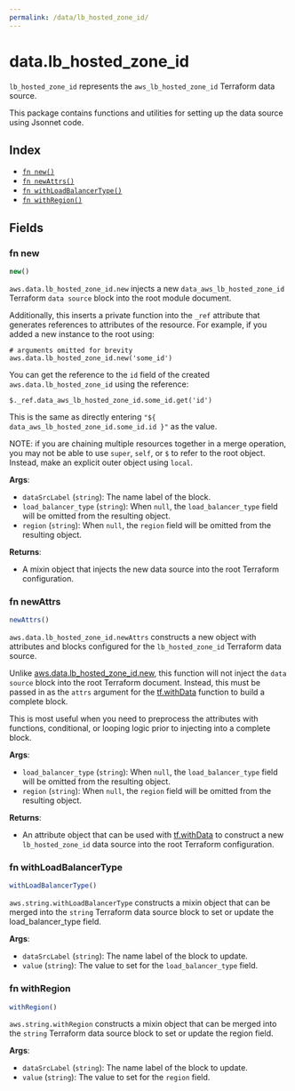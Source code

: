 ```yaml
---
permalink: /data/lb_hosted_zone_id/
---
```


# data.lb_hosted_zone_id

`lb_hosted_zone_id` represents the `aws_lb_hosted_zone_id` Terraform data source.



This package contains functions and utilities for setting up the data source using Jsonnet code.


## Index

* [`fn new()`](#fn-new)
* [`fn newAttrs()`](#fn-newattrs)
* [`fn withLoadBalancerType()`](#fn-withloadbalancertype)
* [`fn withRegion()`](#fn-withregion)

## Fields

### fn new

```ts
new()
```


`aws.data.lb_hosted_zone_id.new` injects a new `data_aws_lb_hosted_zone_id` Terraform `data source`
block into the root module document.

Additionally, this inserts a private function into the `_ref` attribute that generates references to attributes of the
resource. For example, if you added a new instance to the root using:

    # arguments omitted for brevity
    aws.data.lb_hosted_zone_id.new('some_id')

You can get the reference to the `id` field of the created `aws.data.lb_hosted_zone_id` using the reference:

    $._ref.data_aws_lb_hosted_zone_id.some_id.get('id')

This is the same as directly entering `"${ data_aws_lb_hosted_zone_id.some_id.id }"` as the value.

NOTE: if you are chaining multiple resources together in a merge operation, you may not be able to use `super`, `self`,
or `$` to refer to the root object. Instead, make an explicit outer object using `local`.

**Args**:
  - `dataSrcLabel` (`string`): The name label of the block.
  - `load_balancer_type` (`string`):  When `null`, the `load_balancer_type` field will be omitted from the resulting object.
  - `region` (`string`):  When `null`, the `region` field will be omitted from the resulting object.

**Returns**:
- A mixin object that injects the new data source into the root Terraform configuration.


### fn newAttrs

```ts
newAttrs()
```


`aws.data.lb_hosted_zone_id.newAttrs` constructs a new object with attributes and blocks configured for the `lb_hosted_zone_id`
Terraform data source.

Unlike [aws.data.lb_hosted_zone_id.new](#fn-lbhostedzoneidnew), this function will not inject the `data source`
block into the root Terraform document. Instead, this must be passed in as the `attrs` argument for the
[tf.withData](https://github.com/tf-libsonnet/core/tree/main/docs#fn-withdata) function to build a complete block.

This is most useful when you need to preprocess the attributes with functions, conditional, or looping logic prior to
injecting into a complete block.

**Args**:
  - `load_balancer_type` (`string`):  When `null`, the `load_balancer_type` field will be omitted from the resulting object.
  - `region` (`string`):  When `null`, the `region` field will be omitted from the resulting object.

**Returns**:
  - An attribute object that can be used with [tf.withData](https://github.com/tf-libsonnet/core/tree/main/docs#fn-withdata) to construct a new `lb_hosted_zone_id` data source into the root Terraform configuration.


### fn withLoadBalancerType

```ts
withLoadBalancerType()
```

`aws.string.withLoadBalancerType` constructs a mixin object that can be merged into the `string`
Terraform data source block to set or update the load_balancer_type field.



**Args**:
  - `dataSrcLabel` (`string`): The name label of the block to update.
  - `value` (`string`): The value to set for the `load_balancer_type` field.


### fn withRegion

```ts
withRegion()
```

`aws.string.withRegion` constructs a mixin object that can be merged into the `string`
Terraform data source block to set or update the region field.



**Args**:
  - `dataSrcLabel` (`string`): The name label of the block to update.
  - `value` (`string`): The value to set for the `region` field.
